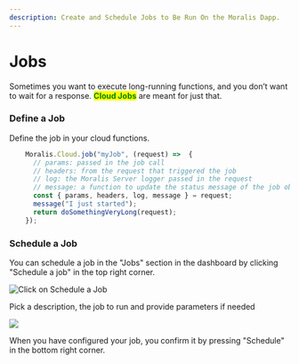 ```yaml
---
description: Create and Schedule Jobs to Be Run On the Moralis Dapp.
---
```


# Jobs

Sometimes you want to execute long-running functions, and you don’t want to wait for a response. <mark style="color:green;">**Cloud Jobs**</mark> are meant for just that.

### Define a Job

Define the job in your cloud functions.&#x20;

```javascript
    Moralis.Cloud.job("myJob", (request) =>  {
      // params: passed in the job call
      // headers: from the request that triggered the job
      // log: the Moralis Server logger passed in the request
      // message: a function to update the status message of the job object
      const { params, headers, log, message } = request;
      message("I just started");
      return doSomethingVeryLong(request);
    });
```

### Schedule a Job

You can schedule a job in the "Jobs" section in the dashboard by clicking "Schedule a job" in the top right corner.

![Click on Schedule a Job](../../.gitbook/assets/Moralis\_dashboard\_Schedule\_Job.png)

Pick a description, the job to run and provide parameters if needed

![](../../.gitbook/assets/Moralis\_dashboard\_schedule\_job\_options.png)

When you have configured your job, you confirm it by pressing "Schedule" in the bottom right corner.

